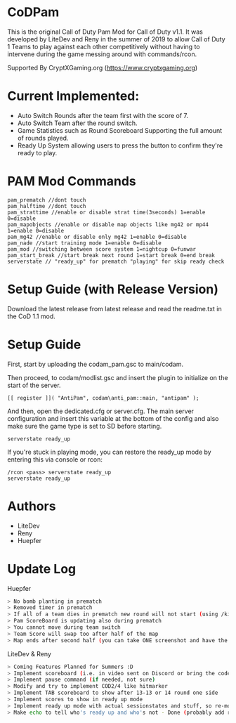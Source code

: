 # CoDPam
This is the original Call of Duty Pam Mod for Call of Duty v1.1. It was developed by LiteDev and Reny in the summer of 2019 to allow Call of Duty 1 Teams to play against each other competitively without having to intervene during the game messing around with commands/rcon.

Supported By CryptXGaming.org (https://www.cryptxgaming.org)

# Current Implemented: 
* Auto Switch Rounds after the team first with the score of 7.
* Auto Switch Team after the round switch.
* Game Statistics such as Round Scoreboard Supporting the full amount of rounds played.
* Ready Up System allowing users to press the <USE> button to confirm they're ready to play.

# PAM Mod Commands

```
pam_prematch //dont touch
pam_halftime //dont touch
pam_strattime //enable or disable strat time(3seconds) 1=enable 0=disable
pam_mapobjects //enable or disable map objects like mg42 or mp44 1=enable 0=disable
pam_mg42 //enable or disable only mg42 1=enable 0=disable
pam_nade //start training mode 1=enable 0=disable
pam_mod //switching between score system 1=nightcup 0=funwar
pam_start_break //start break next round 1=start break 0=end break
serverstate // "ready_up" for prematch "playing" for skip ready check
```


# Setup Guide (with Release Version)

Download the latest release from latest release and read the readme.txt in the CoD 1.1 mod.

# Setup Guide

First, start by uploading the codam_pam.gsc to main/codam.

Then proceed, to codam/modlist.gsc and insert the plugin to initialize on the start of the server.

```
[[ register ]]( "AntiPam", codam\anti_pam::main, "antipam" );
```

And then, open the dedicated.cfg or server.cfg. The main server configuration and insert this variable at the bottom of the config and also make sure the game type is set to SD before starting.

```
serverstate ready_up
```

If you're stuck in playing mode, you can restore the ready_up mode by entering this via console or rcon:

```
/rcon <pass> serverstate ready_up
serverstate ready_up
```

# Authors
* LiteDev 
* Reny 
* Huepfer 

# Update Log

Huepfer 
```bash
> No bomb planting in prematch
> Removed timer in prematch
> If all of a team dies in prematch new round will not start (using /kill or changing team or going spectator)
> Pam ScoreBoard is updating also during prematch
> You cannot move during team switch
> Team Score will swap too after half of the map
> Map ends after second half (you can take ONE screenshot and have the totall score of the map of both sides)
```

LiteDev & Reny 
```bash
> Coming Features Planned for Summers :D
> Implement scoreboard (i.e. in video sent on Discord or bring the code from 1.5 version)
> Implement pause command (if needed, not sure)
> Modify and try to implement COD2/4 like hitmarker
> Implement TAB scoreboard to show after 13-13 or 14 round one side
> Implement scores to show in ready up mode
> Implement ready up mode with actual sessionstates and stuff, so re-modding codam or overlay codes (something) - Done
> Make echo to tell who's ready up and who's not - Done (probably add red/green dots in a big TAB scoreboard in the future)
```
